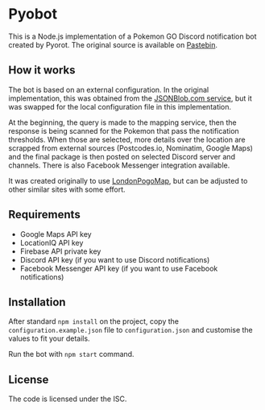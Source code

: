 # Pyobot
This is a Node.js implementation of a Pokemon GO Discord notification bot created by Pyorot. The original source is available on [Pastebin](https://pastebin.com/nKdyRSty).

## How it works
The bot is based on an external configuration. In the original implementation, this was obtained from the [JSONBlob.com service](https://jsonblob.com/), but it was swapped for the local configuration file in this implementation.

At the beginning, the query is made to the mapping service, then the response is being scanned for the Pokemon that pass the notification thresholds. When those are selected, more details over the location are scrapped from external sources (Postcodes.io, Nominatim, Google Maps) and the final package is then posted on selected Discord server and channels. There is also Facebook Messenger integration available.

It was created originally to use [LondonPogoMap](https://londonpogomap.com/), but can be adjusted to other similar sites with some effort.

## Requirements
* Google Maps API key
* LocationIQ API key
* Firebase API private key
* Discord API key (if you want to use Discord notifications)
* Facebook Messenger API key (if you want to use Facebook notifications)

## Installation
After standard `npm install` on the project, copy the `configuration.example.json` file to `configuration.json` and customise the values to fit your details.

Run the bot with `npm start` command.

## License
The code is licensed under the ISC.
